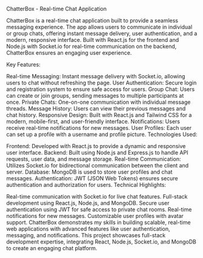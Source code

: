 ChatterBox - Real-time Chat Application

ChatterBox is a real-time chat application built to provide a seamless messaging experience. The app allows users to communicate in individual or group chats, offering instant message delivery, user authentication, and a modern, responsive interface. Built with React.js for the frontend and Node.js with Socket.io for real-time communication on the backend, ChatterBox ensures an engaging user experience.

Key Features:

Real-time Messaging: Instant message delivery with Socket.io, allowing users to chat without refreshing the page.
User Authentication: Secure login and registration system to ensure safe access for users.
Group Chat: Users can create or join groups, sending messages to multiple participants at once.
Private Chats: One-on-one communication with individual message threads.
Message History: Users can view their previous messages and chat history.
Responsive Design: Built with React.js and Tailwind CSS for a modern, mobile-first, and user-friendly interface.
Notifications: Users receive real-time notifications for new messages.
User Profiles: Each user can set up a profile with a username and profile picture.
Technologies Used:

Frontend: Developed with React.js to provide a dynamic and responsive user interface.
Backend: Built using Node.js and Express.js to handle API requests, user data, and message storage.
Real-time Communication: Utilizes Socket.io for bidirectional communication between the client and server.
Database: MongoDB is used to store user profiles and chat messages.
Authentication: JWT (JSON Web Tokens) ensures secure authentication and authorization for users.
Technical Highlights:

Real-time communication with Socket.io for live chat features.
Full-stack development using React.js, Node.js, and MongoDB.
Secure user authentication using JWT for safe access to private chat rooms.
Real-time notifications for new messages.
Customizable user profiles with avatar support.
ChatterBox demonstrates my skills in building scalable, real-time web applications with advanced features like user authentication, messaging, and notifications. This project showcases full-stack development expertise, integrating React, Node.js, Socket.io, and MongoDB to create an engaging chat platform.
